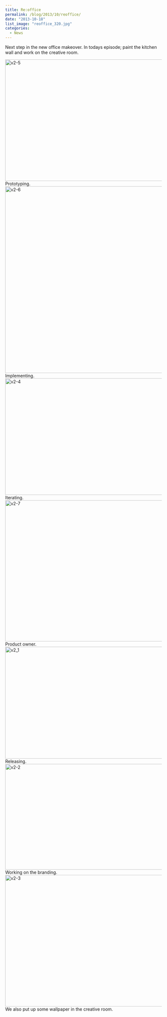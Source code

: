 ```yaml
---
title: Re:office
permalink: /blog/2013/10/reoffice/
date: "2013-10-18"
list_image: "reoffice_320.jpg"
categories:
  - News
---
```

Next step in the new office makeover. In todays episode; paint the kitchen wall and work on the creative room.

<!--more-->

<img src="http://blog.agigen.se/wp-content/uploads/2013/10/v2-5-960x621.jpg" alt="v2-5" width="604" height="390" class="alignnone size-large wp-image-284" />
Prototyping.

<img src="http://blog.agigen.se/wp-content/uploads/2013/10/v2-6-960x953.jpg" alt="v2-6" width="604" height="599" class="alignnone size-large wp-image-285" />
Implementing.

<img src="http://blog.agigen.se/wp-content/uploads/2013/10/v2-4-960x595.jpg" alt="v2-4" width="604" height="374" class="alignnone size-large wp-image-283" />
Iterating.

<img src="http://blog.agigen.se/wp-content/uploads/2013/10/v2-7-960x720.jpg" alt="v2-7" width="604" height="453" class="alignnone size-large wp-image-286" />
Product owner.

<img src="http://blog.agigen.se/wp-content/uploads/2013/10/v2_1-960x572.jpg" alt="v2_1" width="604" height="359" class="alignnone size-large wp-image-280" />
Releasing.

<img src="http://blog.agigen.se/wp-content/uploads/2013/10/v2-2-960x539.jpg" alt="v2-2" width="604" height="339" class="alignnone size-large wp-image-281" />
Working on the branding.

<img src="http://blog.agigen.se/wp-content/uploads/2013/10/v2-3-960x671.jpg" alt="v2-3" width="604" height="422" class="alignnone size-large wp-image-282" />
We also put up some wallpaper in the creative room.
